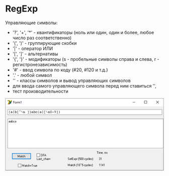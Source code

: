 # RegExp

Управляющие символы:
* '?', '+', '*' - квантификаторы (ноль или один, один и более, любое число раз соответственно)
* '(', ')' - группирующие скобки
* '|' - оператор ИЛИ
* '[', ']' - альтернативы
* '{', '}' - модификаторы (s - пробельные символы справа и слева, r - регистронезависимость)
* '#' - ввод символа по коду (#20, #120 и т.д.)
* '.' - любой символ
* '\' - классы символов и вывод управляющих символов
* для ввода самого управляющего символа перед ним ставиться '\',
* тест производительности

![Alt text](/screen.png?raw=true "Optional Title")
